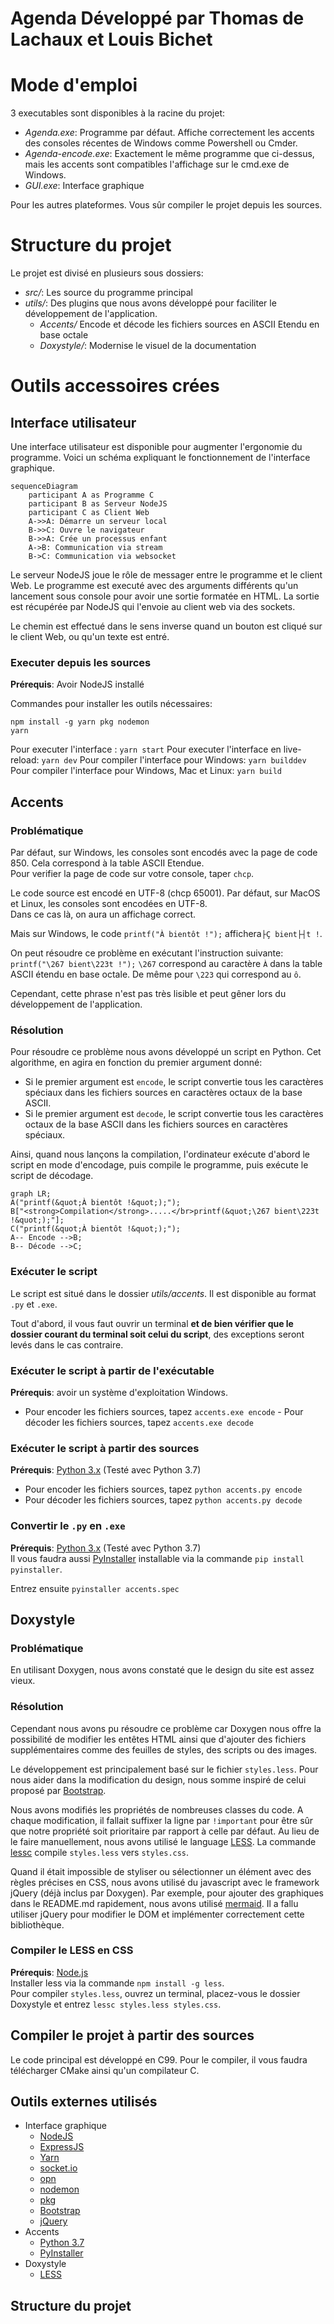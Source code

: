﻿  
# Agenda Développé par Thomas de Lachaux et Louis Bichet    
    
    
# Mode d'emploi

3 executables sont disponibles à la racine du projet: 
- *Agenda.exe*: Programme par défaut. Affiche correctement les accents des consoles récentes de Windows comme Powershell ou Cmder.
- *Agenda-encode.exe*: Exactement le même programme que ci-dessus, mais les accents sont compatibles l'affichage sur le cmd.exe de Windows.
- *GUI.exe*: Interface graphique

Pour les autres plateformes. Vous sûr compiler le projet depuis les sources.

 # Structure du projet    
 Le projet est divisé en plusieurs sous dossiers:    
- *src/*: Les source du programme principal    
- *utils/*: Des plugins que nous avons développé pour faciliter le développement de l'application.    
   - *Accents/* Encode et décode les fichiers sources en ASCII Etendu en base octale    
   - *Doxystyle/*: Modernise le visuel de la documentation    
    
  
    
# Outils accessoires crées

## Interface utilisateur
Une interface utilisateur est disponible pour augmenter l'ergonomie du programme. Voici un schéma expliquant le fonctionnement de l'interface graphique.

```mermaid
sequenceDiagram
    participant A as Programme C
    participant B as Serveur NodeJS
    participant C as Client Web
    A->>A: Démarre un serveur local
    B->>C: Ouvre le navigateur
    B->>A: Crée un processus enfant
    A->B: Communication via stream
    B->C: Communication via websocket
```
Le serveur NodeJS joue le rôle de messager entre le programme et le client Web. Le programme est executé avec des arguments différents qu'un lancement sous console pour avoir une sortie formatée en HTML. La sortie est récupérée par NodeJS qui l'envoie au client web via des sockets.

Le chemin est effectué dans le sens inverse quand un bouton est cliqué sur le client Web, ou qu'un texte est entré.

### Executer depuis les sources

**Prérequis**: Avoir NodeJS installé

Commandes pour installer les outils nécessaires:
```
npm install -g yarn pkg nodemon
yarn
```

Pour executer l'interface : `yarn start`
Pour executer l'interface en live-reload: `yarn dev`
Pour compiler l'interface pour Windows: `yarn builddev`
Pour compiler l'interface pour Windows, Mac et Linux: `yarn build`


## Accents    
 ### Problématique    
Par défaut, sur Windows, les consoles sont encodés avec la page de code 850. Cela correspond à la table ASCII Etendue.   
Pour verifier la page de code sur votre console, taper `chcp`.  
  
Le code source est encodé en UTF-8 (chcp 65001). Par défaut, sur MacOS et Linux, les consoles sont encodées en UTF-8.  
Dans ce cas là, on aura un affichage correct.  
  
Mais sur Windows, le code `printf("À bientôt !");` affichera`├Ç bient├┤t !`.    
    
On peut résoudre ce problème en exécutant l'instruction suivante: `printf("\267 bient\223t !");` `\267` correspond au caractère `À` dans la table ASCII étendu en base octale. De même pour `\223` qui correspond au `ô`.     
    
Cependant, cette phrase n'est pas très lisible et peut gêner lors du développement de l'application.    
    
### Résolution 
Pour résoudre ce problème nous avons développé un script en Python. Cet algorithme, en agira en fonction du premier argument donné:    
- Si le premier argument est `encode`, le script convertie tous les caractères spéciaux dans les fichiers sources en caractères octaux de la base ASCII.    
- Si le premier argument est `decode`, le script convertie tous les caractères octaux de la base ASCII dans les fichiers sources en caractères spéciaux.    
    
Ainsi, quand nous lançons la compilation, l'ordinateur exécute d'abord le script en mode d'encodage, puis compile le programme, puis exécute le script de décodage.    
    
  
  
```  mermaid  
graph LR;  
A("printf(&quot;À bientôt !&quot;);");  
B["<strong>Compilation</strong>.....</br>printf(&quot;\267 bient\223t !&quot;);"];  
C("printf(&quot;À bientôt !&quot;);");  
A-- Encode -->B;  
B-- Décode -->C;  
```  
  
  ### Exécuter le script 
  Le script est situé dans le dossier *utils/accents*. Il est disponible au format `.py` et `.exe`.    
    
Tout d'abord, il vous faut ouvrir un terminal **et de bien vérifier que le dossier courant du terminal soit celui du script**, des exceptions seront levés dans le cas contraire.    
    
### Exécuter le script à partir de l'exécutable 
**Prérequis**: avoir un système d'exploitation Windows.    
- Pour encoder les fichiers sources, tapez `accents.exe encode` - Pour décoder les fichiers sources, tapez `accents.exe decode`    
 ### Exécuter le script à partir des sources 
 **Prérequis**: [Python 3.x](https://www.python.org) (Testé avec Python 3.7)    
- Pour encoder les fichiers sources, tapez `python accents.py encode` 
- Pour décoder les fichiers sources, tapez `python accents.py decode`    
 ### Convertir le `.py` en `.exe` 
 **Prérequis**: [Python 3.x](https://www.python.org) (Testé avec Python 3.7)    
Il vous faudra aussi [PyInstaller](https://www.pyinstaller.org) installable via la commande `pip install pyinstaller`.    
    
Entrez ensuite `pyinstaller accents.spec`    
 ## Doxystyle 
 ### Problématique 
 En utilisant Doxygen, nous avons constaté que le design du site est assez vieux.     
    
### Résolution 
Cependant nous avons pu résoudre ce problème car Doxygen nous offre la possibilité de modifier les entêtes HTML ainsi que d'ajouter des fichiers supplémentaires comme des feuilles de styles, des scripts ou des images.    
    
Le développement est principalement basé sur le fichier `styles.less`. Pour nous aider dans la modification du design, nous somme inspiré de celui proposé par [Bootstrap](https://getbootstrap.com).  
    
Nous avons modifiés les propriétés de nombreuses classes du code. A chaque modification, il fallait suffixer la ligne par `!important` pour être sûr que notre propriété soit prioritaire par rapport à celle par défaut. Au lieu de le faire manuellement, nous avons utilisé le language [LESS](http://lesscss.org). La commande [lessc](https://www.npmjs.com/package/less) compile `styles.less` vers `styles.css`.   
    
Quand il était impossible de styliser ou sélectionner un élément avec des règles précises en CSS, nous avons utilisé du javascript avec le framework jQuery (déjà inclus par Doxygen). Par exemple, pour ajouter des graphiques dans le README.md rapidement, nous avons utilisé [mermaid](https://mermaidjs.github.io). Il a fallu utiliser jQuery pour modifier le DOM et implémenter correctement cette bibliothèque.  
  
### Compiler le LESS en CSS  
  
**Prérequis**: [Node.js](https://nodejs.org)  
Installer less via la commande `npm install -g less`.  
Pour compiler `styles.less`, ouvrez un terminal, placez-vous le dossier Doxystyle et entrez `lessc styles.less styles.css`.  
    
## Compiler le projet à partir des sources   
Le code principal est développé en C99. Pour le compiler, il vous faudra télécharger CMake ainsi qu'un compilateur C.    

## Outils externes utilisés
- Interface graphique
	- [NodeJS](https://nodejs.org)
	- [ExpressJS](https://expressjs.com)
	- [Yarn](https://yarnpkg.com)
	- [socket.io](https://socket.io)
	- [opn](https://github.com/sindresorhus/opn)
	- [nodemon](https://nodemon.io)
	- [pkg](https://github.com/zeit/pkg)
	- [Bootstrap](https://getbootstrap.com)
	- [jQuery](https://jquery.com)
- Accents
	- [Python 3.7](https://www.python.org)
	- [PyInstaller](https://www.pyinstaller.org)
- Doxystyle
	- [LESS](http://lesscss.org)

    
## Structure du projet    
